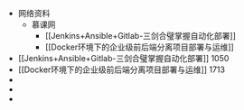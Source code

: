 - 网络资料
	- 慕课网
		- [[Jenkins+Ansible+Gitlab-三剑合璧掌握自动化部署]]
		- [[Docker环境下的企业级前后端分离项目部署与运维]]
- [[Jenkins+Ansible+Gitlab-三剑合璧掌握自动化部署]] 1050
- [[Docker环境下的企业级前后端分离项目部署与运维]] 1713
-
-
-